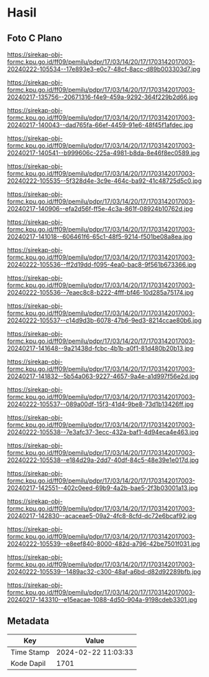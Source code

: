 # Hasil

## Foto C Plano

https://sirekap-obj-formc.kpu.go.id/ff09/pemilu/pdpr/17/03/14/20/17/1703142017003-20240222-105534--17e893e3-e0c7-48cf-8acc-d89b003303d7.jpg

https://sirekap-obj-formc.kpu.go.id/ff09/pemilu/pdpr/17/03/14/20/17/1703142017003-20240217-135756--20671316-f4e9-459a-9292-364f229b2d66.jpg

https://sirekap-obj-formc.kpu.go.id/ff09/pemilu/pdpr/17/03/14/20/17/1703142017003-20240217-140043--dad765fa-66ef-4459-91e6-48f45f1afdec.jpg

https://sirekap-obj-formc.kpu.go.id/ff09/pemilu/pdpr/17/03/14/20/17/1703142017003-20240217-140541--b999606c-225a-4981-b8da-8e46f8ec0589.jpg

https://sirekap-obj-formc.kpu.go.id/ff09/pemilu/pdpr/17/03/14/20/17/1703142017003-20240222-105535--5f328d4e-3c9e-464c-ba92-41c48725d5c0.jpg

https://sirekap-obj-formc.kpu.go.id/ff09/pemilu/pdpr/17/03/14/20/17/1703142017003-20240217-140906--efa2d56f-ff5e-4c3a-861f-08924b10762d.jpg

https://sirekap-obj-formc.kpu.go.id/ff09/pemilu/pdpr/17/03/14/20/17/1703142017003-20240217-141018--606461f6-65c1-48f5-9214-f501be08a8ea.jpg

https://sirekap-obj-formc.kpu.go.id/ff09/pemilu/pdpr/17/03/14/20/17/1703142017003-20240222-105536--ff2d19dd-f095-4ea0-bac8-9f561b673366.jpg

https://sirekap-obj-formc.kpu.go.id/ff09/pemilu/pdpr/17/03/14/20/17/1703142017003-20240222-105536--7eaec8c8-b222-4fff-bf46-10d285a75174.jpg

https://sirekap-obj-formc.kpu.go.id/ff09/pemilu/pdpr/17/03/14/20/17/1703142017003-20240222-105537--c14d9d3b-6078-47b6-9ed3-8214ccae80b6.jpg

https://sirekap-obj-formc.kpu.go.id/ff09/pemilu/pdpr/17/03/14/20/17/1703142017003-20240217-141648--9a21438d-fcbc-4b1b-a0f1-81d480b20b13.jpg

https://sirekap-obj-formc.kpu.go.id/ff09/pemilu/pdpr/17/03/14/20/17/1703142017003-20240217-141832--5b54a063-9227-4657-9a4e-a1d997f56e2d.jpg

https://sirekap-obj-formc.kpu.go.id/ff09/pemilu/pdpr/17/03/14/20/17/1703142017003-20240222-105537--089a00df-15f3-41d4-9be8-73d1b13426ff.jpg

https://sirekap-obj-formc.kpu.go.id/ff09/pemilu/pdpr/17/03/14/20/17/1703142017003-20240222-105538--7e3afc37-3ecc-432a-baf1-4d94eca4e463.jpg

https://sirekap-obj-formc.kpu.go.id/ff09/pemilu/pdpr/17/03/14/20/17/1703142017003-20240222-105538--e184d29a-2dd7-40df-84c5-48e39e1e017d.jpg

https://sirekap-obj-formc.kpu.go.id/ff09/pemilu/pdpr/17/03/14/20/17/1703142017003-20240217-142551--402c0eed-69b9-4a2b-bae5-2f3b03001a13.jpg

https://sirekap-obj-formc.kpu.go.id/ff09/pemilu/pdpr/17/03/14/20/17/1703142017003-20240217-142830--acaceae5-09a2-4fc8-8cfd-dc72e6bcaf92.jpg

https://sirekap-obj-formc.kpu.go.id/ff09/pemilu/pdpr/17/03/14/20/17/1703142017003-20240222-105539--e8eef840-8000-482d-a796-42be7501f031.jpg

https://sirekap-obj-formc.kpu.go.id/ff09/pemilu/pdpr/17/03/14/20/17/1703142017003-20240222-105539--1489ac32-c300-48af-a6bd-d82d92289bfb.jpg

https://sirekap-obj-formc.kpu.go.id/ff09/pemilu/pdpr/17/03/14/20/17/1703142017003-20240217-143310--e15eacae-1088-4d50-904a-9198cdeb3301.jpg


## Metadata

| Key        | Value               |
| ---------- | ------------------- |
| Time Stamp | 2024-02-22 11:03:33 |
| Kode Dapil | 1701                |



